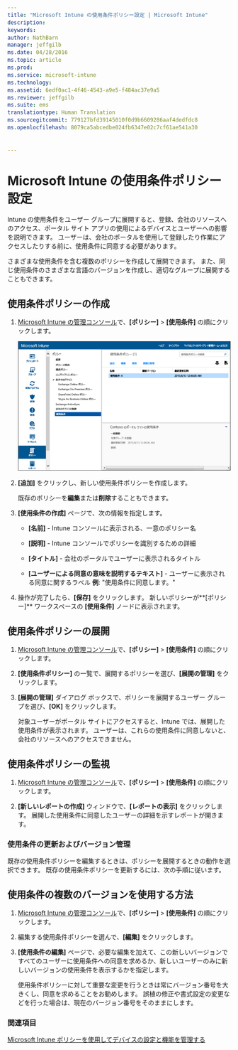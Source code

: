 ```yaml
---
title: "Microsoft Intune の使用条件ポリシー設定 | Microsoft Intune"
description: 
keywords: 
author: NathBarn
manager: jeffgilb
ms.date: 04/28/2016
ms.topic: article
ms.prod: 
ms.service: microsoft-intune
ms.technology: 
ms.assetid: 6edf0ac1-4f46-4543-a9e5-f484ac37e9a5
ms.reviewer: jeffgilb
ms.suite: ems
translationtype: Human Translation
ms.sourcegitcommit: 779127bfd39145010f0d9b6609286aaf4dedfdc8
ms.openlocfilehash: 8079ca5abcedbe024fb6347e02c7cf61ae541a30


---
```


# Microsoft Intune の使用条件ポリシー設定
Intune の使用条件をユーザー グループに展開すると、登録、会社のリソースへのアクセス、ポータル サイト アプリの使用によるデバイスとユーザーへの影響を説明できます。 ユーザーは、会社のポータルを使用して登録したり作業にアクセスしたりする前に、使用条件に同意する必要があります。

さまざまな使用条件を含む複数のポリシーを作成して展開できます。 また、同じ使用条件のさまざまな言語のバージョンを作成し、適切なグループに展開することもできます。

## 使用条件ポリシーの作成

1.  [Microsoft Intune の管理コンソール](http://manage.microsoft.com)で、**[ポリシー]** &gt; **[使用条件]** の順にクリックします。

    ![使用条件ポリシーのスクリーンショット](./media/pol-sa-terms-conditions.png)

2.  **[追加]** をクリックし、新しい使用条件ポリシーを作成します。

    既存のポリシーを**編集**または**削除**することもできます。

3.  **[使用条件の作成]** ページで、次の情報を指定します。

    -   **[名前]** - Intune コンソールに表示される、一意のポリシー名

    -   **[説明]** - Intune コンソールでポリシーを識別するための詳細

    -   **[タイトル]** - 会社のポータルでユーザーに表示されるタイトル

    -   **[ユーザーによる同意の意味を説明するテキスト]** - ユーザーに表示される同意に関するラベル **例**: "使用条件に同意します。"

4.  操作が完了したら、**[保存]** をクリックします。 新しいポリシーが**[ポリシー]** ワークスペースの **[使用条件]** ノードに表示されます。

## 使用条件ポリシーの展開

1.  [Microsoft Intune の管理コンソール](http://manage.microsoft.com)で、**[ポリシー]** &gt; **[使用条件]** の順にクリックします。

2.  **[使用条件ポリシー]** の一覧で、展開するポリシーを選び、**[展開の管理]** をクリックします。

3.  **[展開の管理]** ダイアログ ボックスで、ポリシーを展開するユーザー グループを選び、**[OK]** をクリックします。

    対象ユーザーがポータル サイトにアクセスすると、Intune では、展開した使用条件が表示されます。 ユーザーは、これらの使用条件に同意しないと、会社のリソースへのアクセスできません。

## 使用条件ポリシーの監視

1.  [Microsoft Intune の管理コンソール](http://manage.microsoft.com)で、**[ポリシー]** &gt; **[使用条件]** の順にクリックします。

2.  **[新しいレポートの作成]** ウィンドウで、**[レポートの表示]** をクリックします。 展開した使用条件に同意したユーザーの詳細を示すレポートが開きます。

### 使用条件の更新およびバージョン管理
既存の使用条件ポリシーを編集するときは、ポリシーを展開するときの動作を選択できます。 既存の使用条件ポリシーを更新するには、次の手順に従います。

## 使用条件の複数のバージョンを使用する方法

1.  [Microsoft Intune の管理コンソール](http://manage.microsoft.com)で、**[ポリシー]** &gt; **[使用条件]** の順にクリックします。

2.  編集する使用条件ポリシーを選んで、**[編集]** をクリックします。

3.  **[使用条件の編集]** ページで、必要な編集を加えて、この新しいバージョンですべてのユーザーに使用条件への同意を求めるか、新しいユーザーのみに新しいバージョンの使用条件を表示するかを指定します。

    使用条件ポリシーに対して重要な変更を行うときは常にバージョン番号を大きくし、同意を求めることをお勧めします。 誤植の修正や書式設定の変更などを行った場合は、現在のバージョン番号をそのままにします。

### 関連項目
[Microsoft Intune ポリシーを使用してデバイスの設定と機能を管理する](manage-settings-and-features-on-your-devices-with-microsoft-intune-policies.md)



<!--HONumber=Jun16_HO4-->


